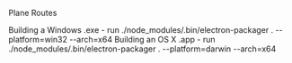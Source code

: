 Plane Routes

Building a Windows .exe - run ./node_modules/.bin/electron-packager . <ourAppName> --platform=win32 --arch=x64
Building an OS X .app - run ./node_modules/.bin/electron-packager . <ourAppName> --platform=darwin --arch=x64